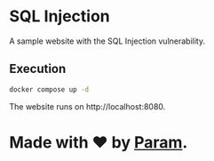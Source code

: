 # SQL Injection
A sample website with the SQL Injection vulnerability.

## Execution
```bash
docker compose up -d
```

The website runs on http://localhost:8080.

# Made with ❤ by [Param](https://www.paramsid.com).